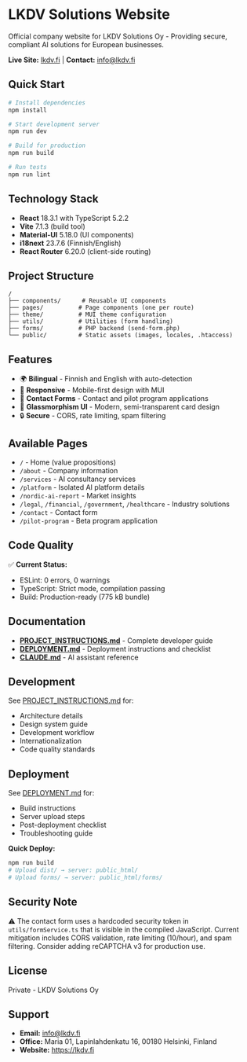# LKDV Solutions Website

Official company website for LKDV Solutions Oy - Providing secure, compliant AI solutions for European businesses.

**Live Site:** [lkdv.fi](https://lkdv.fi) | **Contact:** info@lkdv.fi

## Quick Start

```bash
# Install dependencies
npm install

# Start development server
npm run dev

# Build for production
npm run build

# Run tests
npm run lint
```

## Technology Stack

- **React** 18.3.1 with TypeScript 5.2.2
- **Vite** 7.1.3 (build tool)
- **Material-UI** 5.18.0 (UI components)
- **i18next** 23.7.6 (Finnish/English)
- **React Router** 6.20.0 (client-side routing)

## Project Structure

```
/
├── components/      # Reusable UI components
├── pages/          # Page components (one per route)
├── theme/          # MUI theme configuration
├── utils/          # Utilities (form handling)
├── forms/          # PHP backend (send-form.php)
└── public/         # Static assets (images, locales, .htaccess)
```

## Features

- 🌍 **Bilingual** - Finnish and English with auto-detection
- 📱 **Responsive** - Mobile-first design with MUI
- 📧 **Contact Forms** - Contact and pilot program applications
- 🎨 **Glassmorphism UI** - Modern, semi-transparent card design
- 🔒 **Secure** - CORS, rate limiting, spam filtering

## Available Pages

- `/` - Home (value propositions)
- `/about` - Company information
- `/services` - AI consultancy services
- `/platform` - Isolated AI platform details
- `/nordic-ai-report` - Market insights
- `/legal`, `/financial`, `/government`, `/healthcare` - Industry solutions
- `/contact` - Contact form
- `/pilot-program` - Beta program application

## Code Quality

✅ **Current Status:**
- ESLint: 0 errors, 0 warnings
- TypeScript: Strict mode, compilation passing
- Build: Production-ready (775 kB bundle)

## Documentation

- **[PROJECT_INSTRUCTIONS.md](./PROJECT_INSTRUCTIONS.md)** - Complete developer guide
- **[DEPLOYMENT.md](./DEPLOYMENT.md)** - Deployment instructions and checklist
- **[CLAUDE.md](./CLAUDE.md)** - AI assistant reference

## Development

See [PROJECT_INSTRUCTIONS.md](./PROJECT_INSTRUCTIONS.md) for:
- Architecture details
- Design system guide
- Development workflow
- Internationalization
- Code quality standards

## Deployment

See [DEPLOYMENT.md](./DEPLOYMENT.md) for:
- Build instructions
- Server upload steps
- Post-deployment checklist
- Troubleshooting guide

**Quick Deploy:**
```bash
npm run build
# Upload dist/ → server: public_html/
# Upload forms/ → server: public_html/forms/
```

## Security Note

⚠️ The contact form uses a hardcoded security token in `utils/formService.ts` that is visible in the compiled JavaScript. Current mitigation includes CORS validation, rate limiting (10/hour), and spam filtering. Consider adding reCAPTCHA v3 for production use.

## License

Private - LKDV Solutions Oy

## Support

- **Email:** info@lkdv.fi
- **Office:** Maria 01, Lapinlahdenkatu 16, 00180 Helsinki, Finland
- **Website:** https://lkdv.fi
